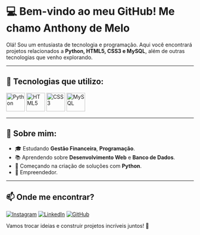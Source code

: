 # 💻 Bem-vindo ao meu GitHub! Me chamo Anthony de Melo

Olá! Sou um entusiasta de tecnologia e programação. Aqui você encontrará projetos relacionados a **Python, HTML5, CSS3 e MySQL**, além de outras tecnologias que venho explorando.

---

## 🚀 Tecnologias que utilizo:

<div>
<img src="https://cdn.jsdelivr.net/gh/devicons/devicon/icons/python/python-original.svg" alt="Python" width="50px" />
<img src="https://cdn.jsdelivr.net/gh/devicons/devicon/icons/html5/html5-original.svg" alt="HTML5" width="50px" />
<img src="https://cdn.jsdelivr.net/gh/devicons/devicon/icons/css3/css3-original.svg" alt="CSS3" width="50px" />
<img src="https://cdn.jsdelivr.net/gh/devicons/devicon/icons/mysql/mysql-original.svg" alt="MySQL" width="50px" />
</div>

---

## 📌 Sobre mim:

- 🎓 Estudando **Gestão Financeira**, **Programação**.
- 📚 Aprendendo sobre **Desenvolvimento Web** e **Banco de Dados**.
- 🔧 Começando na criação de soluções com **Python**.
- 📱 Empreendedor.

---

## 📫 Onde me encontrar?

[![Instagram](https://img.shields.io/badge/-Instagram-%23E4405F?style=for-the-badge&logo=instagram&logoColor=white)](https://www.instagram.com/anthonymelos)
[![LinkedIn](https://img.shields.io/badge/-LinkedIn-%230077B5?style=for-the-badge&logo=linkedin&logoColor=white)](https://www.linkedin.com/in/anthony-de-melo-queiroz)
[![GitHub](https://img.shields.io/badge/-GitHub-%23181717?style=for-the-badge&logo=github&logoColor=white)](https://github.com/anthonymelos)

Vamos trocar ideias e construir projetos incríveis juntos! 🚀
